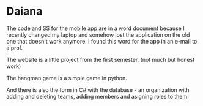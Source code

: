 # Daiana

The code and SS for the mobile app are in a word document because I recently changed my laptop and somehow lost the application on the old one that doesn't work anymore.
I found this word for the app in an e-mail to a prof.

The website is a little project from the first semester. (not much but honest work)

The hangman game is a simple game in python.

And there is also the form in C# with the database - an organization with adding and deleting teams, adding members and asigning roles to them.
